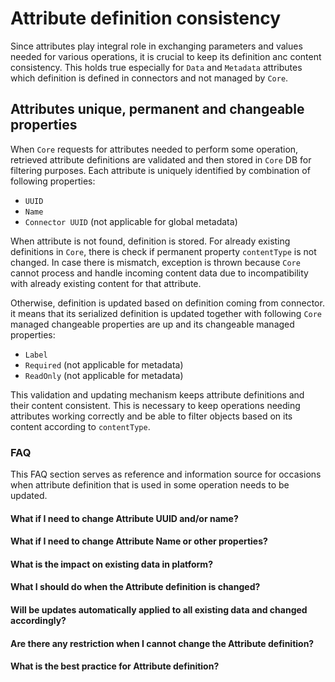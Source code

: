# Attribute definition consistency
Since attributes play integral role in exchanging parameters and values needed for various operations, it is crucial to keep its definition anc content consistency. This holds true especially for `Data` and `Metadata` attributes which definition is defined in connectors and not managed by `Core`.

## Attributes unique, permanent and changeable properties
When `Core` requests for attributes needed to perform some operation, retrieved attribute definitions are validated and then stored in `Core` DB for filtering purposes. Each attribute is uniquely identified by combination of following properties:
- `UUID`
- `Name`
- `Connector UUID` (not applicable for global metadata)

When attribute is not found, definition is stored. For already existing definitions in `Core`, there is check if permanent property `contentType` is not changed. In case there is mismatch, exception is thrown because `Core` cannot process and handle incoming content data due to incompatibility with already existing content for that attribute.

Otherwise, definition is updated based on definition coming from connector. it means that its serialized definition is updated together with following `Core` managed changeable properties are up and its changeable managed properties:
- `Label`
- `Required` (not applicable for metadata)
- `ReadOnly` (not applicable for metadata)

This validation and updating mechanism keeps attribute definitions and their content consistent. This is necessary to keep operations needing attributes working correctly and be able to filter objects based on its content according to `contentType`.

### FAQ

This FAQ section serves as reference and information source for occasions when attribute definition that is used in some operation needs to be updated. 

#### What if I need to change Attribute UUID and/or name?
#### What if I need to change Attribute Name or other properties?
#### What is the impact on existing data in platform?
#### What I should do when the Attribute definition is changed?
#### Will be updates automatically applied to all existing data and changed accordingly?
#### Are there any restriction when I cannot change the Attribute definition?
#### What is the best practice for Attribute definition?
